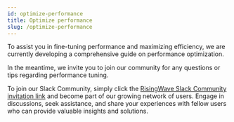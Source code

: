 ```yaml
---
id: optimize-performance
title: Optimize performance
slug: /optimize-performance
---
```


To assist you in fine-tuning performance and maximizing efficiency, we are currently developing a comprehensive guide on performance optimization.

In the meantime, we invite you to join our community for any questions or tips regarding performance tuning.

To join our Slack Community, simply click the [RisingWave Slack Community invitation link](https://join.slack.com/t/risingwave-community/shared_invite/zt-120rft0mr-d8uGk3d~NZiZAQWPnElOfw) and become part of our growing network of users. Engage in discussions, seek assistance, and share your experiences with fellow users who can provide valuable insights and solutions.
